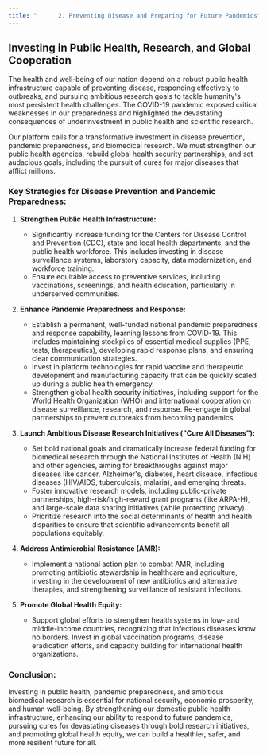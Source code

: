 ```yaml
---
title: "      2. Preventing Disease and Preparing for Future Pandemics"
---
```


## Investing in Public Health, Research, and Global Cooperation

The health and well-being of our nation depend on a robust public health infrastructure capable of preventing disease, responding effectively to outbreaks, and pursuing ambitious research goals to tackle humanity's most persistent health challenges. The COVID-19 pandemic exposed critical weaknesses in our preparedness and highlighted the devastating consequences of underinvestment in public health and scientific research.

Our platform calls for a transformative investment in disease prevention, pandemic preparedness, and biomedical research. We must strengthen our public health agencies, rebuild global health security partnerships, and set audacious goals, including the pursuit of cures for major diseases that afflict millions.

### Key Strategies for Disease Prevention and Pandemic Preparedness:

1.  **Strengthen Public Health Infrastructure:**
    *   Significantly increase funding for the Centers for Disease Control and Prevention (CDC), state and local health departments, and the public health workforce. This includes investing in disease surveillance systems, laboratory capacity, data modernization, and workforce training.
    *   Ensure equitable access to preventive services, including vaccinations, screenings, and health education, particularly in underserved communities.

2.  **Enhance Pandemic Preparedness and Response:**
    *   Establish a permanent, well-funded national pandemic preparedness and response capability, learning lessons from COVID-19. This includes maintaining stockpiles of essential medical supplies (PPE, tests, therapeutics), developing rapid response plans, and ensuring clear communication strategies.
    *   Invest in platform technologies for rapid vaccine and therapeutic development and manufacturing capacity that can be quickly scaled up during a public health emergency.
    *   Strengthen global health security initiatives, including support for the World Health Organization (WHO) and international cooperation on disease surveillance, research, and response. Re-engage in global partnerships to prevent outbreaks from becoming pandemics.

3.  **Launch Ambitious Disease Research Initiatives ("Cure All Diseases"):**
    *   Set bold national goals and dramatically increase federal funding for biomedical research through the National Institutes of Health (NIH) and other agencies, aiming for breakthroughs against major diseases like cancer, Alzheimer's, diabetes, heart disease, infectious diseases (HIV/AIDS, tuberculosis, malaria), and emerging threats.
    *   Foster innovative research models, including public-private partnerships, high-risk/high-reward grant programs (like ARPA-H), and large-scale data sharing initiatives (while protecting privacy).
    *   Prioritize research into the social determinants of health and health disparities to ensure that scientific advancements benefit all populations equitably.

4.  **Address Antimicrobial Resistance (AMR):**
    *   Implement a national action plan to combat AMR, including promoting antibiotic stewardship in healthcare and agriculture, investing in the development of new antibiotics and alternative therapies, and strengthening surveillance of resistant infections.

5.  **Promote Global Health Equity:**
    *   Support global efforts to strengthen health systems in low- and middle-income countries, recognizing that infectious diseases know no borders. Invest in global vaccination programs, disease eradication efforts, and capacity building for international health organizations.

### Conclusion:

Investing in public health, pandemic preparedness, and ambitious biomedical research is essential for national security, economic prosperity, and human well-being. By strengthening our domestic public health infrastructure, enhancing our ability to respond to future pandemics, pursuing cures for devastating diseases through bold research initiatives, and promoting global health equity, we can build a healthier, safer, and more resilient future for all.
